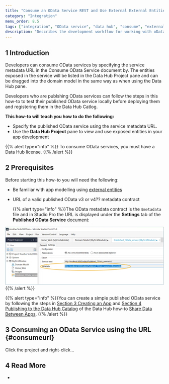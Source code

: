 ```yaml
---
title: "Consume an OData Service REST and Use External External Entities"
category: "Integration"
menu_order: 8.5
tags: ["integration", "OData service", "data hub", "consume", "external entity", "OData service URL"]
description: "Describes the development workflow for working with oData and external entities using Odata service URL."
---
```


## 1 Introduction

Developers can consume OData services by specifying the service metadata URL in the Consume OData Service document by.  The entities exposed in the service will be listed in  the Data Hub Project pane and can be dragged into the domain model in the same way as when using the Data Hub pane.  

Developers who are publshing OData services can follow the steps in this how-to to test their published OData service locally before deploying them and registering  them in the Data Hub Catlog. 

**This how-to will teach you how to do the following:**

* Specify the published OData service using the service metadata URL.
* Use the **Data Hub Project** pane to view and use exposed entities in your app development

{{% alert type="info" %}}
To consume OData services, you must have a Data Hub license.
{{% /alert %}}


## 2 Prerequisites

Before starting this how-to you will need the following:

* Be familiar with app modelling using [external entities](/refguide/external-entities)

* URL of a valid published OData v3 or v4?? metadata contract

	{{% alert type="info" %}}The OData metadata contract is the `$metadata` file and in Studio Pro the URL is displayed under the **Settings** tab of the **Published OData Service** document:
	
![published Odata service URL](attachments/consume-an-odata-service/metadata-contract-url.png)  
  {{% /alert %}}
  
  {{% alert type="info" %}}You can create a simple published OData service by following the steps in [Section 3 Creating an App](/data-hub/share-data/index#createapp) and [Section 4 Publishing to the Data Hub Catalog](/data-hub/share-data/index#publishing) of the Data Hub how-to [Share Data Between Apps](/data-hub/share-data/index).
  {{% /alert %}}
  
  

## 3 Consuming an OData Service using the URL {#consumeurl}

Click the project and right-click… 



## 4 Read More

* 
